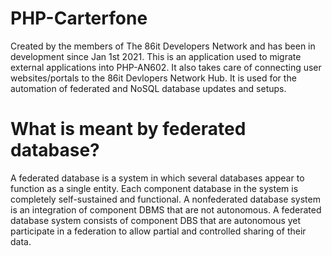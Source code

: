 # PHP-Carterfone
 Created by the members of The 86it Developers Network and has been in development since Jan 1st 2021. This is an application used to migrate external applications into PHP-AN602. It also takes care of connecting user websites/portals to the 86it Devlopers Network Hub. It is used for the automation of federated and NoSQL database updates and setups.
 
 
# What is meant by federated database?
A federated database is a system in which several databases appear to function as a single entity. Each component database in the system is completely self-sustained and functional. A nonfederated database system is an integration of component DBMS that are not autonomous. A federated database system consists of component DBS that are autonomous yet participate in a federation to allow partial and controlled sharing of their data.
